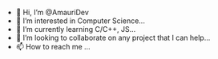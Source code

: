 - 👋 Hi, I’m @AmauriDev
- 👀 I’m interested in Computer Science...
- 🌱 I’m currently learning C/C++, JS...
- 💞️ I’m looking to collaborate on any project that I can help...
- 📫 How to reach me ...

<!---
AmauriDev/AmauriDev is a ✨ special ✨ repository because its `README.md` (this file) appears on your GitHub profile.
You can click the Preview link to take a look at your changes.
--->
